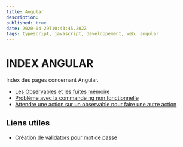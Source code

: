 ```yaml
---
title: Angular
description: 
published: true
date: 2020-04-29T10:43:45.202Z
tags: typescript, javascript, développement, web, angular
---
```


# INDEX ANGULAR
Index des pages concernant Angular.

* [Les Observables et les fuites mémoire](/angular/fuites_memoires_observables)
* [Problème avec la commande ng non fonctionnelle](/angular/commande_ng_ne_fonctionne_pas)
* [Attendre une action sur un observable pour faire une autre action](/angular/attendre_observable_pour_autre_action)

## Liens utiles

* [Création de validators pour mot de passe](https://codinglatte.com/posts/angular/cool-password-validation-angular/)